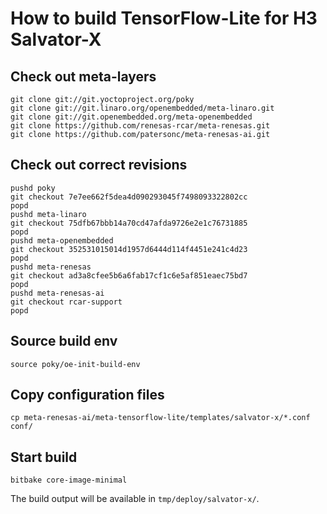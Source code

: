 # How to build TensorFlow-Lite for H3 Salvator-X

## Check out meta-layers
```
git clone git://git.yoctoproject.org/poky
git clone git://git.linaro.org/openembedded/meta-linaro.git
git clone git://git.openembedded.org/meta-openembedded
git clone https://github.com/renesas-rcar/meta-renesas.git
git clone https://github.com/patersonc/meta-renesas-ai.git
```

## Check out correct revisions
```
pushd poky
git checkout 7e7ee662f5dea4d090293045f7498093322802cc
popd
pushd meta-linaro
git checkout 75dfb67bbb14a70cd47afda9726e2e1c76731885
popd
pushd meta-openembedded
git checkout 352531015014d1957d6444d114f4451e241c4d23
popd
pushd meta-renesas
git checkout ad3a8cfee5b6a6fab17cf1c6e5af851eaec75bd7
popd
pushd meta-renesas-ai
git checkout rcar-support
popd
```
## Source build env
```
source poky/oe-init-build-env
```

## Copy configuration files
```
cp meta-renesas-ai/meta-tensorflow-lite/templates/salvator-x/*.conf conf/
```

## Start build
```
bitbake core-image-minimal
```

The build output will be available in `tmp/deploy/salvator-x/`.
